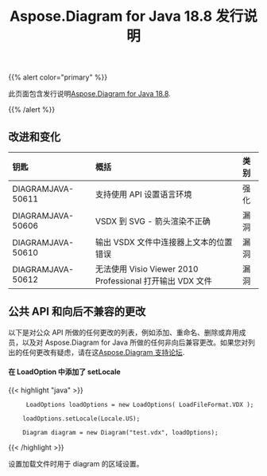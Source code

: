 ﻿---
title: Aspose.Diagram for Java 18.8 发行说明
type: docs
weight: 50
url: /zh/java/aspose-diagram-for-java-18-8-release-notes/
---
{{% alert color="primary" %}} 

此页面包含发行说明[Aspose.Diagram for Java 18.8](https://docs.aspose.com/diagram/java/aspose-diagram-for-java-18-8-release-notes/).

{{% /alert %}} 
## **改进和变化**

|**钥匙**|**概括**|**类别**|
|:- |:- |:- |
|DIAGRAMJAVA-50611|支持使用 API 设置语言环境|强化|
|DIAGRAMJAVA-50606|VSDX 到 SVG - 箭头渲染不正确|漏洞|
|DIAGRAMJAVA-50610|输出 VSDX 文件中连接器上文本的位置错误|漏洞|
|DIAGRAMJAVA-50612|无法使用 Visio Viewer 2010 Professional 打开输出 VDX 文件|漏洞|
## **公共 API 和向后不兼容的更改**
以下是对公众 API 所做的任何更改的列表，例如添加、重命名、删除或弃用成员，以及对 Aspose.Diagram for Java 所做的任何非向后兼容更改。如果您对列出的任何更改有疑虑，请在这[Aspose.Diagram 支持论坛](https://forum.aspose.com/c/diagram/17).
#### **在 LoadOption 中添加了 setLocale**
{{< highlight "java" >}}

         LoadOptions loadOptions = new LoadOptions( LoadFileFormat.VDX ); 

        loadOptions.setLocale(Locale.US);

        Diagram diagram = new Diagram("test.vdx", loadOptions); 

{{< /highlight >}}

设置加载文件时用于 diagram 的区域设置。
